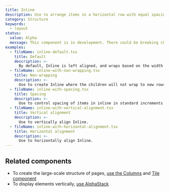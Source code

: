 ```yaml
---
title: Inline
description: Use to arrange items in a horizontal row with equal spacing around them. Items wrap onto multiple lines when needed.
category: Structure
keywords:
  - layout
status:
  value: Alpha
  message: This component is in development. There could be breaking changes made to it in a non-major release of Polaris. Please use with caution.
examples:
  - fileName: inline-default.tsx
    title: Default
    description: >-
      By default, Inline is left aligned, and wraps based on the width of Content block or Page. The default spacing in between is 16px and Inline children are horizontally centered.
  - fileName: inline-with-non-wrapping.tsx
    title: Non-wrapping
    description: >-
      Use to create Inline where the children will not wrap to new rows on small screens.
  - fileName: inline-with-spacing.tsx
    title: Spacing
    description: >-
      Use to control spacing of items in inline in standard increments.
  - fileName: inline-with-vertical-alignment.tsx
    title: Vertical alignment
    description: >-
      Use to vertically align Inline.
  - fileName: inline-with-horizontal-alignment.tsx
    title: Horizontal alignment
    description: >-
      Use to horizontally align Inline.
---
```


## Related components

- To create the large-scale structure of pages, [use the Columns](https://polaris.shopify.com/components/columns) and [Tile component](https://polaris.shopify.com/components/tile)
- To display elements vertically, [use AlphaStack](https://polaris.shopify.com/components/alphastack)
